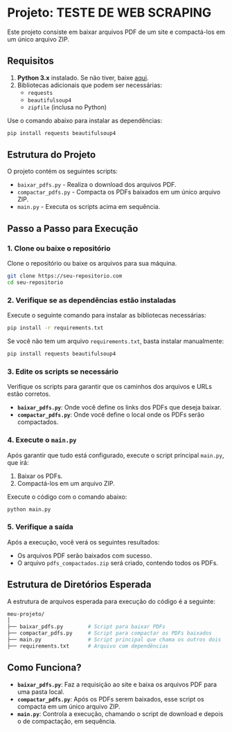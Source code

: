 
# Projeto: **TESTE DE WEB SCRAPING**

Este projeto consiste em baixar arquivos PDF de um site e compactá-los em um único arquivo ZIP.

## Requisitos

1. **Python 3.x** instalado. Se não tiver, baixe [aqui](https://www.python.org/downloads/).
2. Bibliotecas adicionais que podem ser necessárias:
   - `requests`
   - `beautifulsoup4`
   - `zipfile` (inclusa no Python)

Use o comando abaixo para instalar as dependências:

```bash
pip install requests beautifulsoup4
```

## Estrutura do Projeto

O projeto contém os seguintes scripts:

- `baixar_pdfs.py` - Realiza o download dos arquivos PDF.
- `compactar_pdfs.py` - Compacta os PDFs baixados em um único arquivo ZIP.
- `main.py` - Executa os scripts acima em sequência.

## Passo a Passo para Execução

### 1. Clone ou baixe o repositório

Clone o repositório ou baixe os arquivos para sua máquina.

```bash
git clone https://seu-repositorio.com
cd seu-repositorio
```

### 2. Verifique se as dependências estão instaladas

Execute o seguinte comando para instalar as bibliotecas necessárias:

```bash
pip install -r requirements.txt
```

Se você não tem um arquivo `requirements.txt`, basta instalar manualmente:

```bash
pip install requests beautifulsoup4
```

### 3. Edite os scripts se necessário

Verifique os scripts para garantir que os caminhos dos arquivos e URLs estão corretos.  
- **`baixar_pdfs.py`**: Onde você define os links dos PDFs que deseja baixar.
- **`compactar_pdfs.py`**: Onde você define o local onde os PDFs serão compactados.

### 4. Execute o `main.py`

Após garantir que tudo está configurado, execute o script principal `main.py`, que irá:
1. Baixar os PDFs.
2. Compactá-los em um arquivo ZIP.

Execute o código com o comando abaixo:

```bash
python main.py
```

### 5. Verifique a saída

Após a execução, você verá os seguintes resultados:

- Os arquivos PDF serão baixados com sucesso.
- O arquivo `pdfs_compactados.zip` será criado, contendo todos os PDFs.

## Estrutura de Diretórios Esperada

A estrutura de arquivos esperada para execução do código é a seguinte:

```graphql
meu-projeto/
│
├── baixar_pdfs.py        # Script para baixar PDFs
├── compactar_pdfs.py     # Script para compactar os PDFs baixados
├── main.py               # Script principal que chama os outros dois
├── requirements.txt      # Arquivo com dependências
```

## Como Funciona?

- **`baixar_pdfs.py`**: Faz a requisição ao site e baixa os arquivos PDF para uma pasta local.
- **`compactar_pdfs.py`**: Após os PDFs serem baixados, esse script os compacta em um único arquivo ZIP.
- **`main.py`**: Controla a execução, chamando o script de download e depois o de compactação, em sequência.

